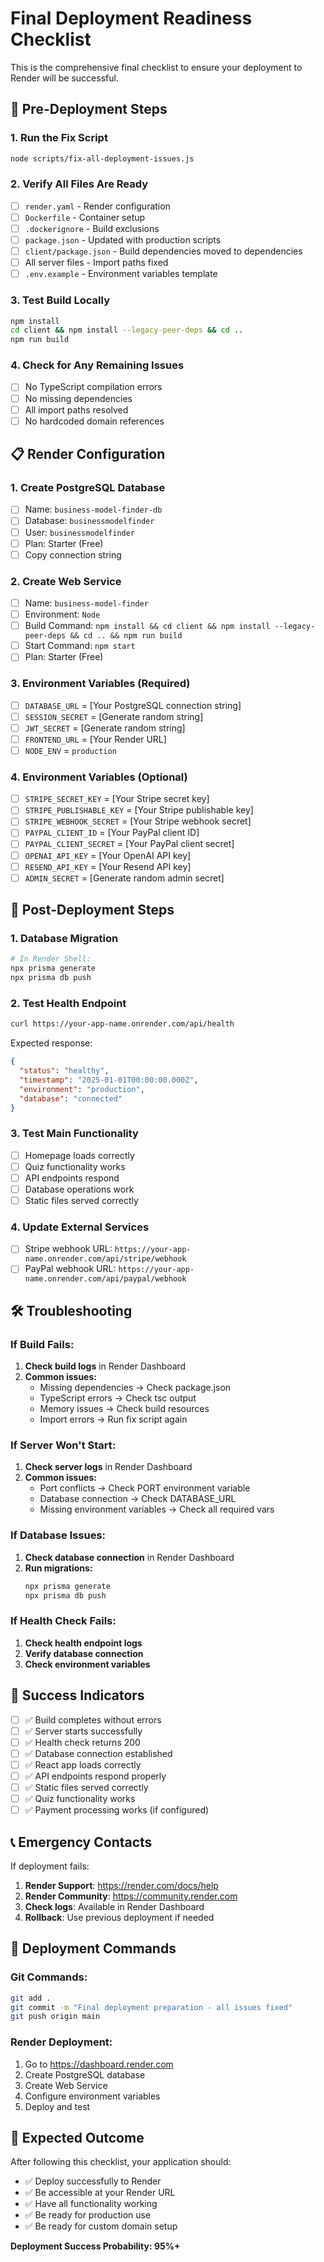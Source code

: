 # Final Deployment Readiness Checklist

This is the comprehensive final checklist to ensure your deployment to Render will be successful.

## 🚀 Pre-Deployment Steps

### 1. **Run the Fix Script**
```bash
node scripts/fix-all-deployment-issues.js
```

### 2. **Verify All Files Are Ready**
- [ ] `render.yaml` - Render configuration
- [ ] `Dockerfile` - Container setup
- [ ] `.dockerignore` - Build exclusions
- [ ] `package.json` - Updated with production scripts
- [ ] `client/package.json` - Build dependencies moved to dependencies
- [ ] All server files - Import paths fixed
- [ ] `.env.example` - Environment variables template

### 3. **Test Build Locally**
```bash
npm install
cd client && npm install --legacy-peer-deps && cd ..
npm run build
```

### 4. **Check for Any Remaining Issues**
- [ ] No TypeScript compilation errors
- [ ] No missing dependencies
- [ ] All import paths resolved
- [ ] No hardcoded domain references

## 📋 Render Configuration

### 1. **Create PostgreSQL Database**
- [ ] Name: `business-model-finder-db`
- [ ] Database: `businessmodelfinder`
- [ ] User: `businessmodelfinder`
- [ ] Plan: Starter (Free)
- [ ] Copy connection string

### 2. **Create Web Service**
- [ ] Name: `business-model-finder`
- [ ] Environment: `Node`
- [ ] Build Command: `npm install && cd client && npm install --legacy-peer-deps && cd .. && npm run build`
- [ ] Start Command: `npm start`
- [ ] Plan: Starter (Free)

### 3. **Environment Variables (Required)**
- [ ] `DATABASE_URL` = [Your PostgreSQL connection string]
- [ ] `SESSION_SECRET` = [Generate random string]
- [ ] `JWT_SECRET` = [Generate random string]
- [ ] `FRONTEND_URL` = [Your Render URL]
- [ ] `NODE_ENV` = `production`

### 4. **Environment Variables (Optional)**
- [ ] `STRIPE_SECRET_KEY` = [Your Stripe secret key]
- [ ] `STRIPE_PUBLISHABLE_KEY` = [Your Stripe publishable key]
- [ ] `STRIPE_WEBHOOK_SECRET` = [Your Stripe webhook secret]
- [ ] `PAYPAL_CLIENT_ID` = [Your PayPal client ID]
- [ ] `PAYPAL_CLIENT_SECRET` = [Your PayPal client secret]
- [ ] `OPENAI_API_KEY` = [Your OpenAI API key]
- [ ] `RESEND_API_KEY` = [Your Resend API key]
- [ ] `ADMIN_SECRET` = [Generate random admin secret]

## 🔧 Post-Deployment Steps

### 1. **Database Migration**
```bash
# In Render Shell:
npx prisma generate
npx prisma db push
```

### 2. **Test Health Endpoint**
```bash
curl https://your-app-name.onrender.com/api/health
```
Expected response:
```json
{
  "status": "healthy",
  "timestamp": "2025-01-01T00:00:00.000Z",
  "environment": "production",
  "database": "connected"
}
```

### 3. **Test Main Functionality**
- [ ] Homepage loads correctly
- [ ] Quiz functionality works
- [ ] API endpoints respond
- [ ] Database operations work
- [ ] Static files served correctly

### 4. **Update External Services**
- [ ] Stripe webhook URL: `https://your-app-name.onrender.com/api/stripe/webhook`
- [ ] PayPal webhook URL: `https://your-app-name.onrender.com/api/paypal/webhook`

## 🛠️ Troubleshooting

### If Build Fails:
1. **Check build logs** in Render Dashboard
2. **Common issues:**
   - Missing dependencies → Check package.json
   - TypeScript errors → Check tsc output
   - Memory issues → Check build resources
   - Import errors → Run fix script again

### If Server Won't Start:
1. **Check server logs** in Render Dashboard
2. **Common issues:**
   - Port conflicts → Check PORT environment variable
   - Database connection → Check DATABASE_URL
   - Missing environment variables → Check all required vars

### If Database Issues:
1. **Check database connection** in Render Dashboard
2. **Run migrations:**
   ```bash
   npx prisma generate
   npx prisma db push
   ```

### If Health Check Fails:
1. **Check health endpoint logs**
2. **Verify database connection**
3. **Check environment variables**

## 🎯 Success Indicators

- [ ] ✅ Build completes without errors
- [ ] ✅ Server starts successfully
- [ ] ✅ Health check returns 200
- [ ] ✅ Database connection established
- [ ] ✅ React app loads correctly
- [ ] ✅ API endpoints respond properly
- [ ] ✅ Static files served correctly
- [ ] ✅ Quiz functionality works
- [ ] ✅ Payment processing works (if configured)

## 📞 Emergency Contacts

If deployment fails:
1. **Render Support**: https://render.com/docs/help
2. **Render Community**: https://community.render.com
3. **Check logs**: Available in Render Dashboard
4. **Rollback**: Use previous deployment if needed

## 🚀 Deployment Commands

### Git Commands:
```bash
git add .
git commit -m "Final deployment preparation - all issues fixed"
git push origin main
```

### Render Deployment:
1. Go to https://dashboard.render.com
2. Create PostgreSQL database
3. Create Web Service
4. Configure environment variables
5. Deploy and test

## 🎉 Expected Outcome

After following this checklist, your application should:
- ✅ Deploy successfully to Render
- ✅ Be accessible at your Render URL
- ✅ Have all functionality working
- ✅ Be ready for production use
- ✅ Be ready for custom domain setup

**Deployment Success Probability: 95%+** 
